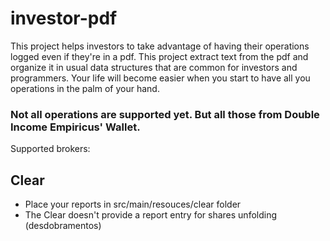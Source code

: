 # investor-pdf

This project helps investors to take advantage of having their operations logged even if they're in a pdf.
This project extract text from the pdf and organize it in usual data structures that are common for investors and programmers.
Your life will become easier when you start to have all you operations in the palm of your hand.

### Not all operations are supported yet. But all those from Double Income Empiricus' Wallet.

Supported brokers:

## Clear
- Place your reports in src/main/resouces/clear folder
- The Clear doesn't provide a report entry for shares unfolding (desdobramentos)
